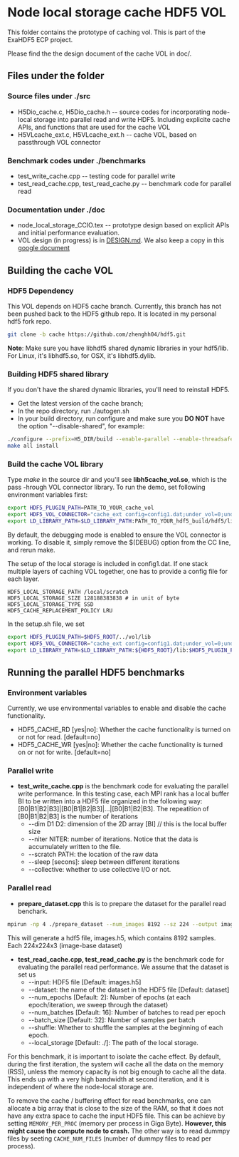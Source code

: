 # Node local storage cache HDF5 VOL

This folder contains the prototype of caching vol. This is part of the ExaHDF5 ECP project. 

Please find the the design document of the cache VOL in doc/.
## Files under the folder
### Source files under ./src
   * H5Dio_cache.c, H5Dio_cache.h -- source codes for incorporating node-local storage into parallel read and write HDF5. Including explicite cache APIs, and functions that are used for the cache VOL
   * H5VLcache_ext.c, H5VLcache_ext.h -- cache VOL, based on passthrough VOL connector
   
### Benchmark codes under ./benchmarks
   * test_write_cache.cpp -- testing code for parallel write
   * test_read_cache.cpp, test_read_cache.py -- benchmark code for parallel read
   
### Documentation under ./doc
   * node_local_storage_CCIO.tex -- prototype design based on explicit APIs and initial performance evaluation.
   * VOL design (in progress) is in [DESIGN.md](./doc/DESIGN.md). We also keep a copy in this [google document](https://docs.google.com/document/d/1j5WfMrkXJVe9mEx2kp-Yx6QeqNZNvqTERvtrOMRd-1w/edit?usp=sharing)

## Building the cache VOL

### HDF5 Dependency

This VOL depends on HDF5 cache branch. Currently, this branch has not been pushed back to the HDF5 github repo. It is located in my personal hdf5 fork repo.
```bash 
git clone -b cache https://github.com/zhenghh04/hdf5.git
```
**Note**: Make sure you have libhdf5 shared dynamic libraries in your hdf5/lib. For Linux, it's libhdf5.so, for OSX, it's libhdf5.dylib.

### Building HDF5 shared library
If you don't have the shared dynamic libraries, you'll need to reinstall HDF5.
- Get the latest version of the cache branch;
- In the repo directory, run ./autogen.sh
- In your build directory, run configure and make sure you **DO NOT** have the option "--disable-shared", for example:
```bash
./configure --prefix=H5_DIR/build --enable-parallel --enable-threadsafe --enable-unsupported CC=mpicc
make all install 
```

### Build the cache VOL library
Type *make* in the source dir and you'll see **libh5cache_vol.so**, which is the pass -hrough VOL connector library.
To run the demo, set following environment variables first:
```bash
export HDF5_PLUGIN_PATH=PATH_TO_YOUR_cache_vol
export HDF5_VOL_CONNECTOR="cache_ext config=config1.dat;under_vol=0;under_info={};"
export LD_LIBRARY_PATH=$LD_LIBRARY_PATH:PATH_TO_YOUR_hdf5_build/hdf5/lib:$HDF5_PLUGIN_PATH
```
By default, the debugging mode is enabled to ensure the VOL connector is working. To disable it, simply remove the $(DEBUG) option from the CC line, and rerun make. 

The setup of the local storage is included in config1.dat. If one stack multiple layers of caching VOL together, one has to provide a config file for each layer. 
```
HDF5_LOCAL_STORAGE_PATH /local/scratch
HDF5_LOCAL_STORAGE_SIZE 128188383838 # in unit of byte
HDF5_LOCAL_STORAGE_TYPE SSD
HDF5_CACHE_REPLACEMENT_POLICY LRU
```

In the setup.sh file, we set

```bash
export HDF5_PLUGIN_PATH=$HDF5_ROOT/../vol/lib
export HDF5_VOL_CONNECTOR="cache_ext config=config1.dat;under_vol=0;under_info={};"
export LD_LIBRARY_PATH=$LD_LIBRARY_PATH:${HDF5_ROOT}/lib:$HDF5_PLUGIN_PATH
```

## Running the parallel HDF5 benchmarks
### Environment variables 
Currently, we use environmental variables to enable and disable the cache functionality. 
* HDF5_CACHE_RD [yes|no]: Whether the cache functionality is turned on or not for read. [default=no]
* HDF5_CACHE_WR [yes|no]: Whether the cache functionality is turned on or not for write. [default=no]

### Parallel write
* **test_write_cache.cpp** is the benchmark code for evaluating the parallel write performance. In this testing case, each MPI rank has a local
   buffer BI to be written into a HDF5 file organized in the following way: [B0|B1|B2|B3]|[B0|B1|B2|B3]|...|[B0|B1|B2|B3]. The repeatition of [B0|B1|B2|B3] is the number of iterations
   - --dim D1 D2: dimension of the 2D array [BI] // this is the local buffer size
   - --niter NITER: number of iterations. Notice that the data is accumulately written to the file. 
   - --scratch PATH: the location of the raw data
   - --sleep [secons]: sleep between different iterations
   - --collective: whether to use collective I/O or not.
   
### Parallel read
* **prepare_dataset.cpp** this is to prepare the dataset for the parallel read benchark. 
```bash
mpirun -np 4 ./prepare_dataset --num_images 8192 --sz 224 --output images.h5
```
This will generate a hdf5 file, images.h5, which contains 8192 samples. Each 224x224x3 (image-base dataset)
* **test_read_cache.cpp, test_read_cache.py** is the benchmark code for evaluating the parallel read performance. We assume that the dataset is set us 
  - --input: HDF5 file [Default: images.h5]
  - --dataset: the name of the dataset in the HDF5 file [Default: dataset]
  - --num_epochs [Default: 2]: Number of epochs (at each epoch/iteration, we sweep through the dataset)
  - --num_batches [Default: 16]: Number of batches to read per epoch
  - --batch_size [Default: 32]: Number of samples per batch
  - --shuffle: Whether to shuffle the samples at the beginning of each epoch.
  - --local_storage [Default: ./]: The path of the local storage.

For this benchmark, it is important to isolate the cache effect. By default, during the first iteration, the system will cache all the data on the memory (RSS), unless the memory capacity is not big enough to cache all the data. This ends up with a very high bandwidth at second iteration, and it is independent of where the node-local storage are.

To remove the cache / buffering effect for read benchmarks, one can allocate a big array that is close to the size of the RAM, so that it does not have any extra space to cache the input HDF5 file. This can be achieve by setting ```MEMORY_PER_PROC``` (memory per process in Giga Byte). **However, this might cause the compute node to crash.** The other way is to read dummpy files by seeting ```CACHE_NUM_FILES``` (number of dummpy files to read per process).

